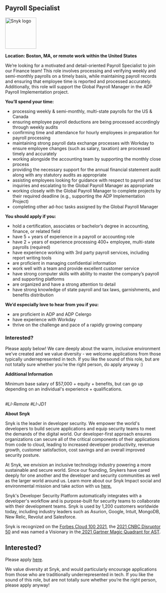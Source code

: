 Payroll Specialist
---

<img src="https://res.cloudinary.com/snyk/image/upload/v1537345894/press-kit/brand/logo-black.png" width="100" alt="Snyk logo" />

<p><strong>Location: Boston, MA, or remote work within the United States</strong></p>
<p><span style="font-weight: 400;">We’re looking for a motivated and detail-oriented Payroll Specialist to join our Finance team! This role involves processing and verifying weekly and semi-monthly payrolls on a timely basis, while maintaining payroll records and ensuring that employee time is reported and processed accurately.&nbsp; Additionally, this role will support the Global Payroll Manager in the ADP Payroll Implementation project.&nbsp;&nbsp;</span></p>
<p><strong>You’ll spend your time:</strong></p>
<ul>
<li style="font-weight: 400;"><span style="font-weight: 400;">processing weekly &amp; semi-monthly, multi-state payrolls for the US &amp; Canada</span></li>
<li style="font-weight: 400;"><span style="font-weight: 400;">ensuring employee payroll deductions are being processed accordingly through weekly audits</span></li>
<li style="font-weight: 400;"><span style="font-weight: 400;">confirming time and attendance for hourly employees in preparation for payroll processing</span></li>
<li style="font-weight: 400;"><span style="font-weight: 400;">maintaining strong payroll data exchange processes with Workday to ensure employee changes (such as salary, taxation) are processed timely and accurately</span></li>
<li style="font-weight: 400;"><span style="font-weight: 400;">working alongside the accounting team by supporting the monthly close process</span></li>
<li style="font-weight: 400;"><span style="font-weight: 400;">providing the necessary support for the annual financial statement audit along with any statutory audits as appropriate</span></li>
<li style="font-weight: 400;"><span style="font-weight: 400;">assisting employees looking for guidance with respect to payroll and tax inquiries and escalating to the Global Payroll Manager as appropriate</span></li>
<li style="font-weight: 400;"><span style="font-weight: 400;">working closely with the Global Payroll Manager to complete projects by their required deadline (e.g., supporting the ADP Implementation Project)</span></li>
<li style="font-weight: 400;"><span style="font-weight: 400;">completing other ad-hoc tasks assigned by the Global Payroll Manager</span></li>
</ul>
<p><strong>You should apply if you:</strong></p>
<ul>
<li style="font-weight: 400;"><span style="font-weight: 400;">hold a certification, associates or bachelor’s degree in accounting, finance, or related field</span></li>
<li style="font-weight: 400;"><span style="font-weight: 400;">have 5 + years of experience in a payroll or accounting role</span></li>
<li style="font-weight: 400;"><span style="font-weight: 400;">have 2 + years of experience processing 400+ employee, multi-state payrolls (required)</span></li>
<li style="font-weight: 400;"><span style="font-weight: 400;">have experience working with 3rd party payroll services, including report writing tools</span></li>
<li style="font-weight: 400;"><span style="font-weight: 400;">are proficient in managing confidential information</span></li>
<li style="font-weight: 400;"><span style="font-weight: 400;">work well with a team and provide excellent customer service</span></li>
<li style="font-weight: 400;"><span style="font-weight: 400;">have strong computer skills with ability to master the company’s payroll and supporting platforms</span></li>
<li style="font-weight: 400;"><span style="font-weight: 400;">are organized and have a strong attention to detail</span></li>
<li style="font-weight: 400;"><span style="font-weight: 400;">have strong knowledge of state payroll and tax laws, garnishments, and benefits distribution&nbsp;</span></li>
</ul>
<p><strong>We’d especially love to hear from you if you:</strong></p>
<ul>
<li style="font-weight: 400;"><span style="font-weight: 400;">are proficient in ADP and ADP Celergo</span></li>
<li style="font-weight: 400;"><span style="font-weight: 400;">have experience with Workday</span></li>
<li style="font-weight: 400;"><span style="font-weight: 400;">thrive on the challenge and pace of a rapidly growing company</span></li>
</ul>
<h3><strong>Interested?</strong></h3>
<p><span style="font-weight: 400;">Please apply below! We care deeply about the warm, inclusive environment we’ve created and we value diversity - we welcome applications from those typically underrepresented in tech. If you like the sound of this role, but are not totally sure whether you’re the right person, do apply anyway :)</span></p>
<p><strong>Additional Information</strong></p>
<p><span style="font-weight: 400;">Minimum base salary of $57,000 + equity + benefits, but can go up depending on an individual's experience + qualifications.</span></p>
<p><span style="font-weight: 400;"><br></span><em><span style="font-weight: 400;">#LI-Remote #LI-JD1 </span></em></p><div class="content-conclusion"><p><strong>About Snyk</strong></p>
<p><span style="font-weight: 400;">Snyk is the leader in developer security. We empower the world's developers to build secure applications and equip security teams to meet the demands of the digital world. Our developer-first approach ensures organizations can secure all of the critical components of their applications from code to cloud, leading to increased developer productivity, revenue growth, customer satisfaction, cost savings and an overall improved security posture.&nbsp;</span></p>
<p><span style="font-weight: 400;">At Snyk, we envision an inclusive technology industry powering a more sustainable and secure world.</span> <span style="font-weight: 400;">Since our founding, Snykers have cared deeply for one another and the developer and security communities as well as the larger world around us. Learn more about our Snyk Impact social and environmental mission and take action with us </span><a href="https://snyk.io/about/snyk-impact/"><span style="font-weight: 400;">here.</span></a></p>
<p><span style="font-weight: 400;">Snyk's Developer Security Platform automatically integrates with a developer's workflow and is purpose-built for security teams to collaborate with their development teams. Snyk is used by 1,200 customers worldwide today, including industry leaders such as Asurion, Google, Intuit, MongoDB, New Relic, Revolut and Salesforce.</span></p>
<p><span style="font-weight: 400;">Snyk is recognized on the </span><a href="https://www.forbes.com/cloud100/#6f24b5ba5f94"><span style="font-weight: 400;">Forbes Cloud 100 2021</span></a><span style="font-weight: 400;">, the </span><a href="https://www.cnbc.com/2021/05/25/these-are-the-2021-cnbc-disruptor-50-companies.html"><span style="font-weight: 400;">2021 CNBC Disruptor 50</span></a><span style="font-weight: 400;"> and was named a Visionary in the</span><a href="https://snyk.io/blog/snyk-visionary-2021-gartner-magic-quadrant-for-ast/"><span style="font-weight: 400;"> 2021 Gartner Magic Quadrant for AST</span></a><span style="font-weight: 400;">.</span></p></div>

Interested?
---

Please apply [here](https://boards.greenhouse.io/snyk/jobs/6335528002#app).

We value diversity at Snyk, and would particularly encourage applications from those who are traditionally underrepresented in tech.
If you like the sound of this role, but are not totally sure whether you’re the right person, please apply anyway!
